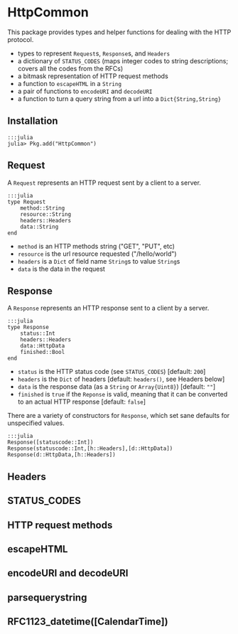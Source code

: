 # HttpCommon

This package provides types and helper functions for dealing with the HTTP protocol.

* types to represent `Request`s, `Response`s, and `Headers`
* a dictionary of `STATUS_CODES`
    (maps integer codes to string descriptions; covers all the codes from the RFCs)
* a bitmask representation of HTTP request methods
* a function to `escapeHTML` in a `String`
* a pair of functions to `encodeURI` and `decodeURI`
* a function to turn a query string from a url into a `Dict{String,String}`

## Installation

    :::julia
    julia> Pkg.add("HttpCommon")

## Request

A `Request` represents an HTTP request sent by a client to a server. 

    :::julia
    type Request
        method::String
        resource::String
        headers::Headers
        data::String
    end

* `method` is an HTTP methods string ("GET", "PUT", etc)
* `resource` is the url resource requested ("/hello/world")
* `headers` is a `Dict` of field name `String`s to value `String`s
* `data` is the data in the request

## Response

A `Response` represents an HTTP response sent to a client by a server.

    :::julia
    type Response
        status::Int
        headers::Headers
        data::HttpData
        finished::Bool
    end

* `status` is the HTTP status code (see `STATUS_CODES`) [default: `200`]
* `headers` is the `Dict` of headers [default: `headers()`, see Headers below]
* `data` is the response data (as a `String` or `Array{Uint8}`) [default: `""`]
* `finished` is `true` if the `Reponse` is valid, meaning that it can be converted to an actual HTTP response [default: `false`]

There are a variety of constructors for `Response`, which set sane defaults for unspecified values.

    :::julia
    Response([statuscode::Int])
    Response(statuscode::Int,[h::Headers],[d::HttpData])
    Response(d::HttpData,[h::Headers])


## Headers

## STATUS_CODES

## HTTP request methods

## escapeHTML

## encodeURI and decodeURI

## parsequerystring

## RFC1123_datetime([CalendarTime])
